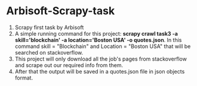 # Arbisoft-Scrapy-task
1. Scrapy first task by Arbisoft
2. A simple running command for this project: **scrapy crawl task3 -a skill='blockchain' -a location='Boston USA' -o quotes.json**.
In this command skill = "Blockchain" and Location = "Boston USA" that will be searched on stackoverflow.
3. This project will only download all the job's pages from stackoverflow and scrape out our required info from them. 
4. After that the output will be saved in a quotes.json file in json objects format.
